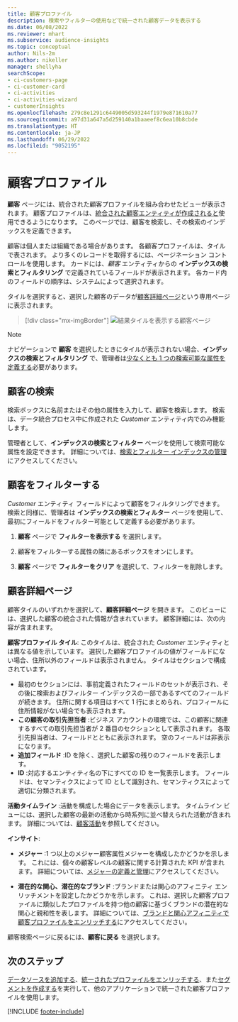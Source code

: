 ```yaml
---
title: 顧客プロファイル
description: 検索やフィルターの使用などで統一された顧客データを表示する
ms.date: 06/08/2022
ms.reviewer: mhart
ms.subservice: audience-insights
ms.topic: conceptual
author: Nils-2m
ms.author: nikeller
manager: shellyha
searchScope:
- ci-customers-page
- ci-customer-card
- ci-activities
- ci-activities-wizard
- customerInsights
ms.openlocfilehash: 279c8e1291c6449005d593244f1979e871610a77
ms.sourcegitcommit: a97d31a647a5d259140a1baaeef8c6ea10b8cbde
ms.translationtype: HT
ms.contentlocale: ja-JP
ms.lasthandoff: 06/29/2022
ms.locfileid: "9052195"
---
```

# <a name="customer-profiles"></a>顧客プロファイル

**顧客** ページには、統合された顧客プロファイルを組み合わせたビューが表示されます。 顧客プロファイルは、[統合された顧客エンティティが作成されると](data-unification.md)使用できるようになります。 このページでは、顧客を検索し、その検索のインデックスを定義できます。

顧客は個人または組織である場合があります。 各顧客プロファイルは、タイルで表されます。 より多くのレコードを取得するには、ページネーション コントロールを使用します。 カードには、*顧客* エンティティからの **インデックスの検索とフィルタリング** で定義されているフィールドが表示されます。 各カード内のフィールドの順序は、システムによって選択されます。

タイルを選択すると、選択した顧客のデータが[顧客詳細ページ](customer-profiles.md#customer-details-page)という専用ページに表示されます。

> [!div class="mx-imgBorder"]
> ![結果タイルを表示する顧客ページ](media/customers-page-result-tiles-B2C.png "結果タイルを表示する顧客ページ")

> [!NOTE]
> ナビゲーションで **顧客** を選択したときにタイルが表示されない場合、**インデックスの検索とフィルタリング** で、管理者は[少なくとも 1 つの検索可能な属性を定義する](search-filter-index.md)必要があります。

## <a name="search-for-customers"></a>顧客の検索

検索ボックスに名前またはその他の属性を入力して、顧客を検索します。 検索は、データ統合プロセス中に作成された *Customer* エンティティ内でのみ機能します。

管理者として、**インデックスの検索とフィルター** ページを使用して検索可能な属性を設定できます。 詳細については、[検索とフィルター インデックスの管理](search-filter-index.md)にアクセスしてください。

## <a name="filter-customers"></a>顧客をフィルターする

*Customer* エンティティ フィールドによって顧客をフィルタリングできます。 検索と同様に、管理者は **インデックスの検索とフィルター** ページを使用して、最初にフィールドをフィルター可能として定義する必要があります。

1. **顧客** ページで **フィルターを表示する** を選択します。

1. 顧客をフィルタ―する属性の隣にあるボックスをオンにします。

1. **顧客** ページで **フィルターをクリア** を選択して、フィルターを削除します。

## <a name="customer-details-page"></a>顧客詳細ページ

顧客タイルのいずれかを選択して、**顧客詳細ページ** を開きます。 このビューには、選択した顧客の統合された情報が含まれています。 顧客詳細には、次の内容が含まれます。

**顧客プロファイル タイル**: このタイルは、統合された *Customer* エンティティとは異なる値を示しています。 選択した顧客プロファイルの値がフィールドにない場合、住所以外のフィールドは表示されません。 タイルはセクションで構成されています。

- 最初のセクションには、事前定義されたフィールドのセットが表示され、その後に検索およびフィルター インデックスの一部であるすべてのフィールドが続きます。 住所に関する項目はすべて 1 行にまとめられ、プロフィールに住所情報がない場合でも表示されます。
- **この顧客の取引先担当者** :ビジネス アカウントの環境では、この顧客に関連するすべての取引先担当者が 2 番目のセクションとして表示されます。 各取引先担当者は、フィールドとともに表示されます。 空のフィールドは非表示になります。
- **追加フィールド** :ID を除く、選択した顧客の残りのフィールドを表示します。
- **ID** :対応するエンティティ名の下にすべての ID を一覧表示します。 フィールドは、セマンティクスによって ID として識別され、セマンティクスによって適切に分類されます。

**活動タイムライン** :活動を構成した場合にデータを表示します。 タイムライン ビューには、選択した顧客の最新の活動から時系列に並べ替えられた活動が含まれます。 詳細については、[顧客活動](activities.md)を参照してください。

**インサイト**:

- **メジャー** :1 つ以上のメジャー顧客属性メジャーを構成したかどうかを示します。 これには、個々の顧客レベルの顧客に関する計算された KPI が含まれます。 詳細については、[メジャーの定義と管理](measures.md)にアクセスしてください。

- **潜在的な関心、潜在的なブランド** :ブランドまたは関心のアフィニティ エンリッチメントを設定したかどうかを示します。 これは、選択した顧客プロファイルに類似したプロファイルを持つ他の顧客に基づくブランドの潜在的な関心と親和性を表します。 詳細については、[ブランドと関心アフィニティで顧客プロファイルをエンリッチする](enrichment-microsoft.md)にアクセスしてください。

顧客検索ページに戻るには、**顧客に戻る** を選択します。

## <a name="next-steps"></a>次のステップ

[データソースを追加する](data-sources.md)、[統一されたプロファイルをエンリッチする](enrichment-hub.md)、また[セグメントを作成する](segments.md)を実行して、他のアプリケーションで統一された顧客プロファイルを使用します。

[!INCLUDE [footer-include](includes/footer-banner.md)]
